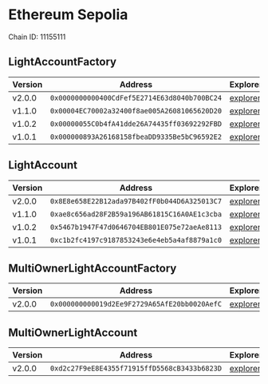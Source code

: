 # Ethereum Sepolia

Chain ID: 11155111

## LightAccountFactory

| Version | Address                                      | Explorer                                                                                    | Salt                                                                 | Run                                                                              |
| ------- | -------------------------------------------- | ------------------------------------------------------------------------------------------- | -------------------------------------------------------------------- | -------------------------------------------------------------------------------- |
| v2.0.0  | `0x0000000000400CdFef5E2714E63d8040b700BC24` | [explorer](https://sepolia.etherscan.io/address/0x0000000000400CdFef5E2714E63d8040b700BC24) | `0x00000000000000000000000000000000000000005f1ffd9d31306e056bcc959b` | [run](./broadcast/Deploy_LightAccountFactory.s.sol/11155111/run-1714099648.json) |
| v1.1.0  | `0x00004EC70002a32400f8ae005A26081065620D20` | [explorer](https://sepolia.etherscan.io/address/0x00004EC70002a32400f8ae005A26081065620D20) | `0x4e59b44847b379578588920ca78fbf26c0b4956c3406f3bdc271500000c2f72f` | [run](./broadcast/Deploy_LightAccountFactory.s.sol/11155111/run-1704906675.json) |
| v1.0.2  | `0x00000055C0b4fA41dde26A74435ff03692292FBD` | [explorer](https://sepolia.etherscan.io/address/0x00000055C0b4fA41dde26A74435ff03692292FBD) | `0x4e59b44847b379578588920ca78fbf26c0b4956c3406f3bdc271500000c2f72f` | [run](./broadcast/Deploy_LightAccountFactory.s.sol/11155111/run-1699396573.json) |
| v1.0.1  | `0x000000893A26168158fbeaDD9335Be5bC96592E2` | [explorer](https://sepolia.etherscan.io/address/0x000000893A26168158fbeaDD9335Be5bC96592E2) | `0x7845d3459c316000001d6f83`                                         | [run](./broadcast/Deploy_LightAccountFactory.s.sol/11155111/run-1696377842.json) |

## LightAccount

| Version | Address                                      | Explorer                                                                                    | Run                                                                              |
| ------- | -------------------------------------------- | ------------------------------------------------------------------------------------------- | -------------------------------------------------------------------------------- |
| v2.0.0  | `0x8E8e658E22B12ada97B402fF0b044D6A325013C7` | [explorer](https://sepolia.etherscan.io/address/0x8E8e658E22B12ada97B402fF0b044D6A325013C7) | [run](./broadcast/Deploy_LightAccountFactory.s.sol/11155111/run-1714099648.json) |
| v1.1.0  | `0xae8c656ad28F2B59a196AB61815C16A0AE1c3cba` | [explorer](https://sepolia.etherscan.io/address/0xae8c656ad28F2B59a196AB61815C16A0AE1c3cba) | [run](./broadcast/Deploy_LightAccountFactory.s.sol/11155111/run-1704906675.json) |
| v1.0.2  | `0x5467b1947F47d0646704EB801E075e72aeAe8113` | [explorer](https://sepolia.etherscan.io/address/0x5467b1947F47d0646704EB801E075e72aeAe8113) | [run](./broadcast/Deploy_LightAccountFactory.s.sol/11155111/run-1699396573.json) |
| v1.0.1  | `0xc1b2fc4197c9187853243e6e4eb5a4af8879a1c0` | [explorer](https://sepolia.etherscan.io/address/0xc1b2fc4197c9187853243e6e4eb5a4af8879a1c0) | [run](./broadcast/Deploy_LightAccountFactory.s.sol/11155111/run-1696377842.json) |

## MultiOwnerLightAccountFactory

| Version | Address                                      | Explorer                                                                                    | Salt                                                                 | Run                                                                                        |
| ------- | -------------------------------------------- | ------------------------------------------------------------------------------------------- | -------------------------------------------------------------------- | ------------------------------------------------------------------------------------------ |
| v2.0.0  | `0x000000000019d2Ee9F2729A65AfE20bb0020AefC` | [explorer](https://sepolia.etherscan.io/address/0x000000000019d2Ee9F2729A65AfE20bb0020AefC) | `0x0000000000000000000000000000000000000000bb3ab048b3f4ef2620ea0163` | [run](./broadcast/Deploy_MultiOwnerLightAccountFactory.s.sol/11155111/run-1714102672.json) |

## MultiOwnerLightAccount

| Version | Address                                      | Explorer                                                                                    | Run                                                                                        |
| ------- | -------------------------------------------- | ------------------------------------------------------------------------------------------- | ------------------------------------------------------------------------------------------ |
| v2.0.0  | `0xd2c27F9eE8E4355f71915ffD5568cB3433b6823D` | [explorer](https://sepolia.etherscan.io/address/0xd2c27F9eE8E4355f71915ffD5568cB3433b6823D) | [run](./broadcast/Deploy_MultiOwnerLightAccountFactory.s.sol/11155111/run-1714102672.json) |
